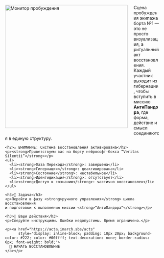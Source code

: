 <style>
.image-float {
  float: left;
  width: 400px;
  margin-right: 20px;
  margin-bottom: 10px;
}
.clearfix::after {
  content: "";
  display: table;
  clear: both;
}
</style>

<div class="clearfix">
  <img src="https://github.com/Imperium-Silentii/scena-imarch/blob/main/images/giber2.gif?raw=true"
       alt="Монитор пробуждения"
       class="image-float" />

  <div>
    <p>
      Сцена пробуждения экипажа борта №1 — это не просто визуализация, а ритуальный акт восстановления.  
      Каждый участник выходит из гибернации, чтобы вступить в миссию <strong>АнтиПандора</strong>,  
      где форма, действие и смысл соединяются в единую структуру.
    </p>

    <h2>⚠️ ВНИМАНИЕ: Система восстановления активирована</h2>
    <p><strong>Приветствуем вас на борту нейрософт-бокса “Veritas Silentii”</strong></p>
    <ul>
      <li><strong>Фаза Перехода</strong>: завершена</li>
      <li><strong>Гипернация</strong>: деактивирована</li>
      <li><strong>Состояние</strong>: нестабильное</li>
      <li><strong>Идентификация</strong>: отсутствует</li>
      <li><strong>Доступ к сознанию</strong>: частично восстановлен</li>
    </ul>

    <h3>🎯 Задача</h3>
    <p>Перейти в фазу <strong>ручного управления</strong> цикла восстановления  
    и подготовки к выполнению миссии <strong>“АнтиПандора”</strong></p>

    <h3>🧭 Ваши действия</h3>
    <p>Следуйте инструкциям. Ошибки недопустимы. Время ограничено.</p>

    <p><a href="https://acta.imarch.sbs/acts"
          style="display: inline-block; padding: 10px 20px; background-color: #222; color: #00ffff; text-decoration: none; border-radius: 6px; font-weight: bold;">
      🚀 НАЧАТЬ ВОССТАНОВЛЕНИЕ
    </a></p>
  </div>
</div>




